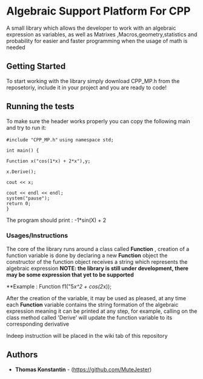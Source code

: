 # Algebraic Support Platform For CPP

A small library which allows the developer to work with an algebraic expression as variables, as well as Matrixes ,Macros,geometry,statistics and probability  for easier and faster programming when the usage of math is needed 

## Getting Started

To start working with the library simply download CPP_MP.h from the reposetoriy, include it in your project and you are ready to code! 


## Running the tests

To make sure the header works properly you can copy the following main and try to run it:

`#include "CPP_MP.h"`
`using namespace std;`


    int main() {
   
    Function x("cos(1*x) + 2*x"),y;
  
    x.Derive();
  
    cout << x;

    cout << endl << endl;
    system("pause");
    return 0;
    }


The program should print : -1*sin(X) + 2


### Usages/Instructions

The core of the library runs around a class called __Function__ ,
creation of a function variable is done by declaring a new __Function__ object
the constructor of the function object receives a string which represents the algebraic
expression
__NOTE: the library is still under development, there may be some expression that yet to be supported__

**Example : Function f1("5*x^2 + cos(2*x));

After the creation of the variable, it may be used as pleased, at any time each __Function__ variable
contains the string formation of the algebraic expression meaning it can be printed at any step, for example, calling on the class method called 'Derive' will update the function variable to its
corresponding derivative 

Indeep instruction will be placed in the wiki tab of this repository 




## Authors

* **Thomas Konstantin** - (https://github.com/MuteJester)


